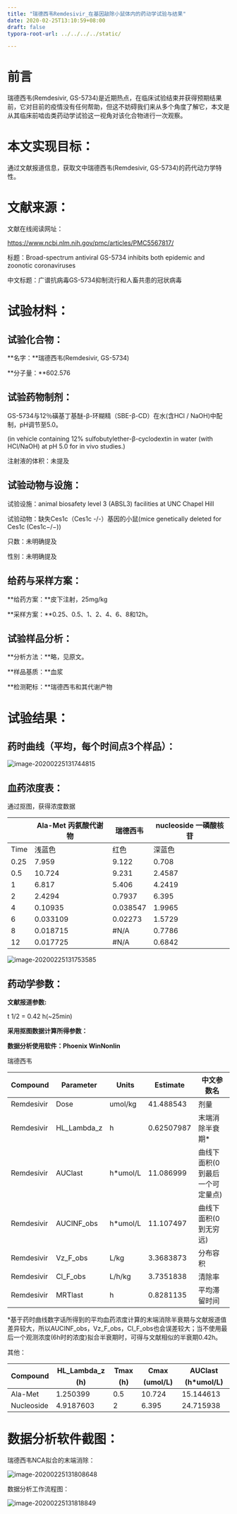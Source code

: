 ```yaml
---
title: "瑞德西韦Remdesivir_在基因敲除小鼠体内的药动学试验与结果"
date: 2020-02-25T13:10:59+08:00
draft: false
typora-root-url: ../../../../static/

---
```


# 前言

瑞德西韦(Remdesivir, GS-5734)是近期热点，在临床试验结束并获得预期结果前，它对目前的疫情没有任何帮助，但这不妨碍我们来从多个角度了解它，本文是从其临床前啮齿类药动学试验这一视角对该化合物进行一次观察。

<!--toc-->

# 本文实现目标：

通过文献报道信息，获取文中瑞德西韦(Remdesivir, GS-5734)的药代动力学特性。

# 文献来源：

文献在线阅读网址：

https://www.ncbi.nlm.nih.gov/pmc/articles/PMC5567817/

标题：Broad-spectrum antiviral GS-5734 inhibits both epidemic and zoonotic coronaviruses

中文标题：广谱抗病毒GS-5734抑制流行和人畜共患的冠状病毒

# 试验材料：

## 试验化合物：

**名字：**瑞德西韦(Remdesivir, GS-5734)

**分子量：**602.576

## 试验药物制剂：

GS-5734与12％磺基丁基醚-β-环糊精（SBE-β-CD）在水(含HCl / NaOH)中配制，pH调节至5.0。

(in vehicle containing 12% sulfobutylether-β-cyclodextin in water (with HCl/NaOH) at pH 5.0 for in vivo studies.)

注射液的体积：未提及

## 试验动物与设施：

试验设施：animal biosafety level 3 (ABSL3) facilities at UNC Chapel Hill

试验动物：缺失Ces1c（Ces1c -/-）基因的小鼠(mice genetically deleted for Ces1c (Ces1c−/−))

只数：未明确提及

性别：未明确提及

## 给药与采样方案：

**给药方案：**皮下注射，25mg/kg

**采样方案：**0.25、0.5、1、2、4、6、8和12h。

## 试验样品分析：

**分析方法：**略，见原文。

**样品基质：**血浆

**检测靶标：**瑞德西韦和其代谢产物

# 试验结果：

## 药时曲线（平均，每个时间点3个样品）：

![image-20200225131744815](/images/瑞德西韦Remdesivir_在基因敲除小鼠体内的药动学试验与结果/image-20200225131744815.png)

## 血药浓度表：

通过抠图，获得浓度数据

|      | Ala-Met   丙氨酸代谢物 | 瑞德西韦 | nucleoside   一磷酸核苷 |
| ---- | ---------------------- | -------- | ----------------------- |
| Time | 浅蓝色                 | 红色     | 深蓝色                  |
| 0.25 | 7.959                  | 9.122    | 0.708                   |
| 0.5  | 10.724                 | 9.231    | 2.4587                  |
| 1    | 6.817                  | 5.406    | 4.2419                  |
| 2    | 2.4294                 | 0.7937   | 6.395                   |
| 4    | 0.10935                | 0.038547 | 1.9965                  |
| 6    | 0.033109               | 0.02273  | 1.5729                  |
| 8    | 0.018715               | #N/A     | 0.7786                  |
| 12   | 0.017725               | #N/A     | 0.6842                  |

 ![image-20200225131753585](/images/瑞德西韦Remdesivir_在基因敲除小鼠体内的药动学试验与结果/image-20200225131753585.png)

## 药动学参数：

**文献报道参数:**

t 1/2 = 0.42 h(~25min)

**采用抠图数据计算所得参数：**

**数据分析使用软件：Phoenix WinNonlin**

瑞德西韦

| Compound   | Parameter   | Units    | Estimate   | 中文参数名                      |
| ---------- | ----------- | -------- | ---------- | ------------------------------- |
| Remdesivir | Dose        | umol/kg  | 41.488543  | 剂量                            |
| Remdesivir | HL_Lambda_z | h        | 0.62507987 | 末端消除半衰期*                 |
| Remdesivir | AUClast     | h*umol/L | 11.086999  | 曲线下面积(0到最后一个可定量点) |
| Remdesivir | AUCINF_obs  | h*umol/L | 11.107497  | 曲线下面积(0到无穷远)           |
| Remdesivir | Vz_F_obs    | L/kg     | 3.3683873  | 分布容积                        |
| Remdesivir | Cl_F_obs    | L/h/kg   | 3.7351838  | 清除率                          |
| Remdesivir | MRTlast     | h        | 0.8281135  | 平均滞留时间                    |

*基于药时曲线数字话所得到的平均血药浓度计算的末端消除半衰期与文献报道值差异较大，所以AUCINF_obs，Vz_F_obs，Cl_F_obs也会误差较大；当不使用最后一个观测浓度(6h时的浓度)拟合半衰期时，可得与文献相似的半衰期0.42h。

 

其他：

| Compound   | HL_Lambda_z  (h) | Tmax  (h) | Cmax  (umol/L) | AUClast  (h*umol/L) |
| ---------- | ---------------- | --------- | -------------- | ------------------- |
| Ala-Met    | 1.250399         | 0.5       | 10.724         | 15.144613           |
| Nucleoside | 4.9187603        | 2         | 6.395          | 24.715938           |

 

# **数据分析软件截图：**

瑞德西韦NCA拟合的末端消除：

![image-20200225131808648](/images/瑞德西韦Remdesivir_在基因敲除小鼠体内的药动学试验与结果/image-20200225131808648.png)

数据分析工作流程图：

 ![image-20200225131818849](/images/瑞德西韦Remdesivir_在基因敲除小鼠体内的药动学试验与结果/image-20200225131818849.png)